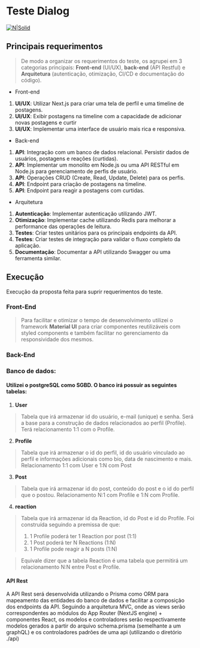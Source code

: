 # Teste Dialog

[![N|Solid](https://camo.githubusercontent.com/1210c36bead6cfcb15611855f43b91e6d1a786a7494277c443be911e5e48b84e/68747470733a2f2f696d672e736869656c64732e696f2f62616467652f4d414445253230425925323056657263656c2d3030303030302e7376673f7374796c653d666f722d7468652d6261646765266c6f676f3d56657263656c266c6162656c436f6c6f723d303030)](https://vercel.com/)

## Principais requerimentos
> De modo a organizar os requerimentos do teste, os agrupei em 3 categorias principais: **Front-end** (UI/UX), **back-end** (API Restful) e **Arquitetura** (autenticação, otimização, CI/CD e documentação do código).
    
- Front-end
1. **UI/UX**: Utilizar Next.js para criar uma tela de perfil e uma timeline de postagens.
2. **UI/UX**: Exibir postagens na timeline com a capacidade de adicionar novas postagens e curtir
3. **UI/UX**: Implementar uma interface de usuário mais rica e responsiva.

- Back-end
1. **API**: Integração com um banco de dados relacional. Persistir dados de usuários, postagens e reações (curtidas).
2. **API**: Implementar um monolito em Node.js ou uma API RESTful em Node.js para gerenciamento de perfis de usuário.
3. **API**: Operações CRUD (Create, Read, Update, Delete) para os perfis.
4. **API**: Endpoint para criação de postagens na timeline.
5. **API**: Endpoint para reagir a postagens com curtidas.

- Arquitetura
1. **Autenticação**: Implementar autenticação utilizando JWT.
2. **Otimização**: Implementar cache utilizando Redis para melhorar a performance das operações de leitura.
3. **Testes**: Criar testes unitários para os principais endpoints da API.
4. **Testes**: Criar testes de integração para validar o fluxo completo da aplicação.
5. **Documentação**: Documentar a API utilizando Swagger ou uma ferramenta similar.

## Execução
Execução da proposta feita para suprir requerimentos do teste.

### Front-End
> Para facilitar e otimizar o tempo de desenvolvimento utilizei o framework **Material UI** para criar componentes reutilizáveis com styled components e também facilitar no gerenciamento da responsividade dos mesmos.

### Back-End
### **Banco de dados**:
#### Utilizei o postgreSQL como SGBD. O banco irá possuir as seguintes tabelas:
1. **User**
> Tabela que irá armazenar id do usuário, e-mail (unique) e senha. Será a base para a construção de dados relacionados ao perfil (Profile). Terá relacionamento 1:1 com o Profile.
2. **Profile**
> Tabela que irá armazenar o id do perfil, id do usuário vinculado ao perfil e informações adicionais como bio, data de nascimento e mais. Relacionamento 1:1 com User e 1:N com Post
3. **Post**
> Tabela que irá armazenar id do post, conteúdo do post e o id do perfil que o postou. Relacionamento N:1 com Profile e 1:N com Profile.
4. **reaction**
> Tabela que irá armazenar id da Reaction, id do Post e id do Profile.
> Foi construída seguindo a premissa de que:
> 1. 1 Profile poderá ter 1 Reaction por post (1:1)
> 2. 1 Post poderá ter N Reactions (1:N)
> 3. 1 Profile pode reagir a N posts (1:N)

> Equivale dizer que a tabela Reaction é uma tabela que permitirá um relacionamento N:N entre Post e Profile.

#### API Rest
A API Rest será desenvolvida utilizando o Prisma como ORM para mapeamento das entidades do banco de dados e facilitar a composição dos endpoints da API.
Seguindo a arquitetura MVC, onde as views serão correspondentes ao módulos do App Router (NextJS engine) + componentes React, os modelos e controladores serão respectivamente modelos gerados a partir do arquivo schema.prisma (semelhante a um graphQL) e os controladores padrões de uma api (utilizando o diretório ./api)
